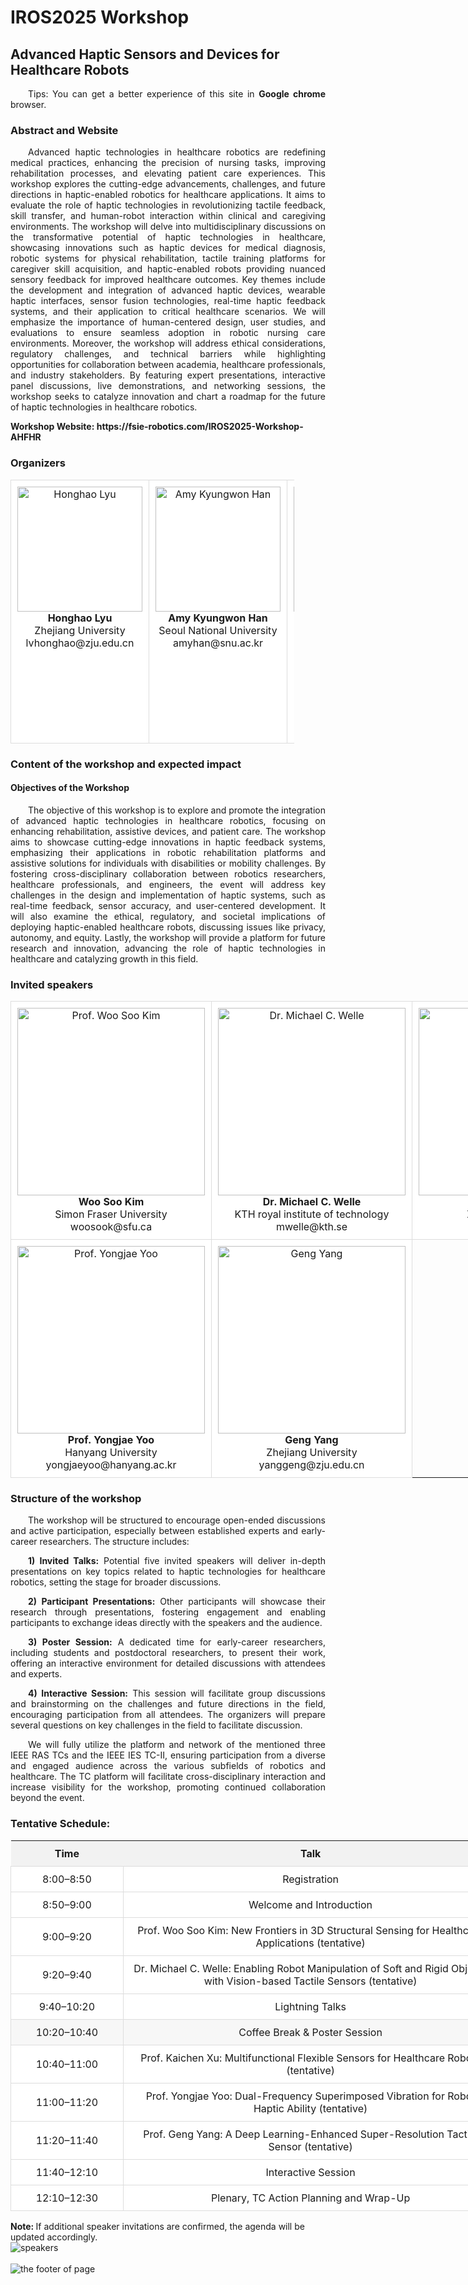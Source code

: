 <html lang="zh">
<head>
  <meta charset="UTF-8">
  <title>IROS2025 Workshop</title>
  <style>
    p {
      text-indent: 2em; /* 设置首行缩进 */
      text-align: justify; /*两端对齐*/
    }
    table {
      width: 1200px;
      border-collapse: collapse;
      border: none;
    }
    td {
      background-color: #FFFFFF;
      width: 300px;
      text-align: center;
      vertical-align: middle;
      padding: 10px;
      border: 1px solid #ddd;
    }
    th {
      background-color: #f2f2f2;
      padding: 10px;
    }
    /* 设置列宽 */
    .time-column {
      width: 15%;
    }
    .talk-column {
      width: 50%;
    }
    .comments-column {
      width: 35%;
    }
    a {
      text-decoration: none;
      font-weight: bold;
    }
  </style>
</head>
<body>

<h1>IROS2025 Workshop</h1>
<h2>Advanced Haptic Sensors and Devices for Healthcare Robots</h2>

<p>Tips: You can get a better experience of this site in <a href="https://www.google.com/chrome">Google chrome</a> browser.</p>

<h3>Abstract and Website</h3>
<p>Advanced haptic technologies in healthcare robotics are redefining medical practices, enhancing the precision of nursing tasks, improving rehabilitation processes, and elevating patient care experiences. This workshop explores the cutting-edge advancements, challenges, and future directions in haptic-enabled robotics for healthcare applications. It aims to evaluate the role of haptic technologies in revolutionizing tactile feedback, skill transfer, and human-robot interaction within clinical and caregiving environments. The workshop will delve into multidisciplinary discussions on the transformative potential of haptic technologies in healthcare, showcasing innovations such as haptic devices for medical diagnosis, robotic systems for physical rehabilitation, tactile training platforms for caregiver skill acquisition, and haptic-enabled robots providing nuanced sensory feedback for improved healthcare outcomes. Key themes include the development and integration of advanced haptic devices, wearable haptic interfaces, sensor fusion technologies, real-time haptic feedback systems, and their application to critical healthcare scenarios. We will emphasize the importance of human-centered design, user studies, and evaluations to ensure seamless adoption in robotic nursing care environments. Moreover, the workshop will address ethical considerations, regulatory challenges, and technical barriers while highlighting opportunities for collaboration between academia, healthcare professionals, and industry stakeholders. By featuring expert presentations, interactive panel discussions, live demonstrations, and networking sessions, the workshop seeks to catalyze innovation and chart a roadmap for the future of haptic technologies in healthcare robotics.</p>
<b>Workshop Website: </b><a href="https://fsie-robotics.com/IROS2025-Workshop-AHFHR">https://fsie-robotics.com/IROS2025-Workshop-AHFHR</a>

<h3>Organizers</h3>
<table border="0" style="width: 90%; table-layout: fixed;">
  <tr>
    <td style="width: 15%; text-align: center; padding: 10px;">
      <div style="display: flex; flex-direction: column; align-items: center; height: 400px;">
        <!-- 图片 -->
        <img src="assets/images/Lyu Honghao.jpg" style="width: 200px; height: 200px; object-fit: cover;" alt="Honghao Lyu"/>
        <!-- 文本 -->
        <div>
          <a href="https://fsie-robotics.com" target="_blank" rel="noopener">Honghao Lyu</a><br>
          Zhejiang University<br>
          lvhonghao@zju.edu.cn
        </div>
      </div>
    </td>
    <td style="width: 15%; text-align: center; padding: 10px;">
      <div style="display: flex; flex-direction: column; align-items: center; height: 400px;">
        <!-- 图片 -->
        <img src="assets/images/Amy Kyungwon Han.jpg" style="width: 200px; height: 200px; object-fit: cover;" alt="Amy Kyungwon Han"/>
        <!-- 文本 -->
        <div>
          <a href="https://hero.snu.ac.kr" target="_blank" rel="noopener">Amy Kyungwon Han</a><br>
          Seoul National University<br>
          amyhan@snu.ac.kr
        </div>
      </div>
    </td>
    <td style="width: 15%; text-align: center; padding: 10px;">
      <div style="display: flex; flex-direction: column; align-items: center; height: 400px;">
        <!-- 图片 -->
        <img src="assets/images/Fernando Bello.png" style="width: 200px; height: 200px; object-fit: cover;" alt="Fernando Bello"/>
        <!-- 文本 -->
        <div>
          <a href="https://profiles.imperial.ac.uk/f.bello" target="_blank" rel="noopener">Fernando Bello</a><br>
          Imperial College London<br>
          f.bello@imperial.ac.uk
        </div>
      </div>
    </td>
    <td style="width: 15%; text-align: center; padding: 10px;">
      <div style="display: flex; flex-direction: column; align-items: center; height: 400px;">
        <!-- 图片 -->
        <img src="assets/images/Gaoyang Pang.jpg" style="width: 200px; height: 200px; object-fit: cover;" alt="Gaoyang Pang"/>
        <!-- 文本 -->
        <div>
          <a href="https://sites.google.com/view/gaoyang" target="_blank" rel="noopener">Gaoyang Pang</a><br>
          Sydney University<br>
          gaoyang.pang@sydney.edu.au
        </div>
      </div>
    </td>
    <td style="width: 15%; text-align: center; padding: 10px;">
      <div style="display: flex; flex-direction: column; align-items: center; height: 400px;">
        <!-- 图片 -->
        <img src="assets/images/Yong-Lae Park.png" style="width: 200px; height: 200px; object-fit: cover;" alt="Yong-Lae Park"/>
        <!-- 文本 -->
        <div>
          <a href="https://softrobotics.snu.ac.kr/people.php" target="_blank" rel="noopener">Yong-Lae Park</a><br>
          Seoul National University<br>
          ylpark@snu.ac.kr
        </div>
      </div>
    </td>
    <td style="width: 15%; text-align: center; padding: 10px;">
      <div style="display: flex; flex-direction: column; align-items: center; height: 400px;">
        <!-- 图片 -->
        <img src="assets/images/Yang Geng.jpg" style="width: 200px; height: 200px; object-fit: cover;" alt="Geng Yang"/>
        <!-- 文本 -->
        <div>
          <a href="https://fsie-robotics.com" target="_blank" rel="noopener">Geng Yang</a><br>
          Zhejiang University<br>
          yanggeng@zju.edu.cn
        </div>
      </div>
    </td>
  </tr>
</table>

<h3>Content of the workshop and expected impact</h3>

<h4>Objectives of the Workshop</h4>
<p>The objective of this workshop is to explore and promote the integration of advanced haptic technologies in healthcare robotics, focusing on enhancing rehabilitation, assistive devices, and patient care. The workshop aims to showcase cutting-edge innovations in haptic feedback systems, emphasizing their applications in robotic rehabilitation platforms and assistive solutions for individuals with disabilities or mobility challenges. By fostering cross-disciplinary collaboration between robotics researchers, healthcare professionals, and engineers, the event will address key challenges in the design and implementation of haptic systems, such as real-time feedback, sensor accuracy, and user-centered development. It will also examine the ethical, regulatory, and societal implications of deploying haptic-enabled healthcare robots, discussing issues like privacy, autonomy, and equity. Lastly, the workshop will provide a platform for future research and innovation, advancing the role of haptic technologies in healthcare and catalyzing growth in this field.</p>

<h3>Invited speakers</h3>
<table border="0">
  <tr>
    <td>
      <img src="assets/images/Won Soo Kim.jpg" width="auto" height="300" alt="Prof. Woo Soo Kim"/>
      <br>
      <a href="https://www.sfu.ca/additive-manufacturing-lab.html" target="_blank" rel="noopener">Woo Soo Kim</a><br>
      Simon Fraser University<br>
      woosook@sfu.ca
    </td>
    <td>
      <img src="assets/images/Michael C. Welle.png" width="auto" height="300" alt="Dr. Michael C. Welle"/>
      <br>
      <a href="https://people.kth.se/~mwelle/" target="_blank" rel="noopener">Dr. Michael C. Welle</a><br>
      KTH royal institute of technology<br>
      mwelle@kth.se
    </td>
    <td>
      <img src="assets/images/Kaichen Xu.jpg" width="auto" height="300" alt="Prof. Kaichen Xu"/>
      <br>
      <a href="https://blog.nus.edu.sg/xukaichen/" target="_blank" rel="noopener">Prof. Kaichen Xu</a><br>
      Zhejiang University<br>
      xukc@zju.edu.cn
    </td>
  </tr>
  <tr>
    <td>
      <img src="assets/images/Yongjae Yoo.png" width="auto" height="300" alt="Prof. Yongjae Yoo"/>
      <br>
      <a href="https://milab.hanyang.ac.kr/home" target="_blank" rel="noopener">Prof. Yongjae Yoo</a><br>
      Hanyang University<br>
      yongjaeyoo@hanyang.ac.kr
    </td>
    <td>
      <img src="assets/images/Yang Geng.jpg" width="auto" height="300" alt="Geng Yang"/>
      <br>
      <a href="https://fsie-robotics.com" target="_blank" rel="noopener">Geng Yang</a><br>
      Zhejiang University<br>
      yanggeng@zju.edu.cn
    </td>
  </tr>
</table>

<h3>Structure of the workshop</h3>

<p>The workshop will be structured to encourage open-ended discussions and active participation, especially between established experts and early-career researchers. The structure includes:</p>

<p style="text-indent: 2em;"><b>1) Invited Talks:</b> Potential five invited speakers will deliver in-depth presentations on key topics related to haptic technologies for healthcare robotics, setting the stage for broader discussions.</p>
<p style="text-indent: 2em;"><b>2) Participant Presentations:</b> Other participants will showcase their research through presentations, fostering engagement and enabling participants to exchange ideas directly with the speakers and the audience.</p>
<p style="text-indent: 2em;"><b>3) Poster Session:</b> A dedicated time for early-career researchers, including students and postdoctoral researchers, to present their work, offering an interactive environment for detailed discussions with attendees and experts.</p>
<p style="text-indent: 2em;"><b>4) Interactive Session:</b> This session will facilitate group discussions and brainstorming on the challenges and future directions in the field, encouraging participation from all attendees. The organizers will prepare several questions on key challenges in the field to facilitate discussion.</p>

<p>We will fully utilize the platform and network of the mentioned three IEEE RAS TCs and the IEEE IES TC-II, ensuring participation from a diverse and engaged audience across the various subfields of robotics and healthcare. The TC platform will facilitate cross-disciplinary interaction and increase visibility for the workshop, promoting continued collaboration beyond the event.</p>

<h3>Tentative Schedule:</h3>
<table>
  <tr>
    <th class="time-column">Time</th>
    <th class="talk-column">Talk</th>
    <th class="comments-column">Comments</th>
  </tr>
  <tr>
    <td class="time-column">8:00–8:50</td>
    <td class="talk-column">Registration</td>
    <td class="comments-column">Host: Dr. Honghao Lyu</td>
  </tr>
  <tr>
    <td class="time-column">8:50–9:00</td>
    <td class="talk-column">Welcome and Introduction</td>
    <td class="comments-column">Host: Prof. Amy Kyungwon Han</td>
  </tr>
  <tr>
    <td class="time-column">9:00–9:20</td>
    <td class="talk-column">Prof. Woo Soo Kim: New Frontiers in 3D Structural Sensing for Healthcare Applications (tentative)</td>
    <td class="comments-column">Host: Dr. Honghao Lyu & Prof. Geng Yang</td>
  </tr>
  <tr>
    <td class="time-column">9:20–9:40</td>
    <td class="talk-column">Dr. Michael C. Welle: Enabling Robot Manipulation of Soft and Rigid Objects with Vision-based Tactile Sensors (tentative)</td>
    <td class="comments-column">Host: Dr. Honghao Lyu & Prof. Geng Yang</td>
  </tr>
  <tr>
    <td class="time-column">9:40–10:20</td>
    <td class="talk-column">Lightning Talks</td>
    <td class="comments-column">Order Maintenance: Dr. Gaoyang Pang</td>
  </tr>
  <tr>
    <td class="time-column" style="background-color: #f7f7f7;">10:20–10:40</td>
    <td class="time-column" style="background-color: #f7f7f7;">Coffee Break & Poster Session</td>
    <td class="time-column" style="background-color: #f7f7f7;">Let’s chat and relax</td>
  </tr>
  <tr>
    <td class="time-column">10:40–11:00</td>
    <td class="talk-column">Prof. Kaichen Xu: Multifunctional Flexible Sensors for Healthcare Robots (tentative)</td>
    <td class="comments-column">Host: Dr. Gaoyang Pang & Prof. Yong-Lae Park</td>
  </tr>
  <tr>
    <td class="time-column">11:00–11:20</td>
    <td class="talk-column">Prof. Yongjae Yoo: Dual-Frequency Superimposed Vibration for Robot Haptic Ability (tentative)</td>
    <td class="comments-column">Host: Dr. Gaoyang Pang & Prof. Yong-Lae Park</td>
  </tr>
  <tr>
    <td class="time-column">11:20–11:40</td>
    <td class="talk-column">Prof. Geng Yang: A Deep Learning-Enhanced Super-Resolution Tactile Sensor (tentative)</td>
    <td class="comments-column">Should any additional speaker invitations be confirmed, the agenda will be updated accordingly.</td>
  </tr>
  <tr>
    <td class="time-column">11:40–12:10</td>
    <td class="talk-column">Interactive Session</td>
    <td class="comments-column">Host: Prof. Amy Kyungwon Han</td>
  </tr>
  <tr>
    <td class="time-column">12:10–12:30</td>
    <td class="talk-column">Plenary, TC Action Planning and Wrap-Up</td>
    <td class="comments-column">Host: Prof. Amy Kyungwon Han</td>
  </tr>
</table>
<b>Note: </b>If additional speaker invitations are confirmed, the agenda will be updated accordingly.
<br>
  <img src="assets/images/speakers.png" width="auto" height="auto" alt="speakers"/>

<br>
<br>
  <img src="assets/images/IEEE_RAS_TC.png" width="auto" height="auto" alt="the footer of page"/>

</body>
</html>
